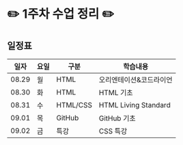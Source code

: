 # ✏️ 1주차 수업 정리 ✏️

## 일정표
|일자|요일|구분|학습내용
|---|---|---|---|
|08.29|월|HTML|오리엔테이션&코드라이언
|08.30|화|HTML|HTML 기초
|08.31|수|HTML/CSS|HTML Living Standard
|09.01|목|GitHub|GitHub 기초
|09.02|금|특강|CSS 특강
